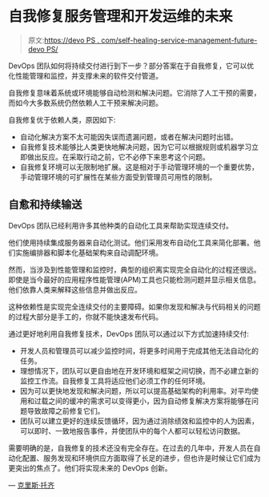 # 自我修复服务管理和开发运维的未来

> 原文:[https://devo PS . com/self-healing-service-management-future-devo PS/](https://devops.com/self-healing-service-management-future-devops/)

DevOps 团队如何将持续交付进行到下一步？部分答案在于自我修复，它可以优化性能管理和监控，并支撑未来的软件交付管道。

自我修复意味着系统或环境能够自动检测和解决问题。它消除了人工干预的需要，而如今大多数系统仍然依赖人工干预来解决问题。

自我修复优于依赖人类，原因如下:

*   自动化解决方案不太可能因失误而遗漏问题，或者在解决问题时出错。
*   自我修复技术能够比人类更快地解决问题，因为它可以根据规则或机器学习立即做出反应。在采取行动之前，它不必停下来思考这个问题。
*   自我修复环境可以无限制地扩展。这是相对于手动管理环境的一个重要优势，手动管理环境的可扩展性在某些方面受到管理员可用性的限制。

## **自愈和持续输送**

DevOps 团队已经利用许多其他种类的自动化工具来帮助实现连续交付。

他们使用持续集成服务器来自动化测试。他们采用发布自动化工具来简化部署。他们实施编排器和脚本化基础架构来自动调配环境。

然而，当涉及到性能管理和监控时，典型的组织离实现完全自动化的过程还很远。即使是当今最好的应用程序性能管理(APM)工具也只能检测问题并显示相关信息。他们依靠人类来解释这些信息并做出反应。

这种依赖性是实现完全连续交付的主要障碍。如果你发现和解决与代码相关的问题的过程大部分是手工的，你就不能快速发布代码。

通过更好地利用自我修复技术，DevOps 团队可以通过以下方式加速持续交付:

*   开发人员和管理员可以减少监控时间，将更多时间用于完成其他无法自动化的任务。
*   理想情况下，团队可以更自由地在开发环境和框架之间切换，而不必建立新的监控工作流。自我修复工具将适应他们必须工作的任何环境。
*   因为可以更快地发现和解决问题，所以可以提高基础架构的利用率。对平均使用和过载之间的缓冲的需求可以变得更小，因为自动修复解决方案将能够在问题导致故障之前修复它们。
*   团队可以建立更好的连续反馈循环，因为通过消除绩效和监控中的人为因素，可以即时、一致地报告事件，并使团队中的每个人都可以轻松访问数据。

需要明确的是，自我修复的技术还没有完全存在。在过去的几年中，开发人员在自动化配置、服务发现和环境供应方面取得了长足的进步，但也许是时候让它们成为更突出的焦点了。他们将实现未来的 DevOps 创新。

— [克里斯·托齐](https://devops.com/author/chris-tozzi/)